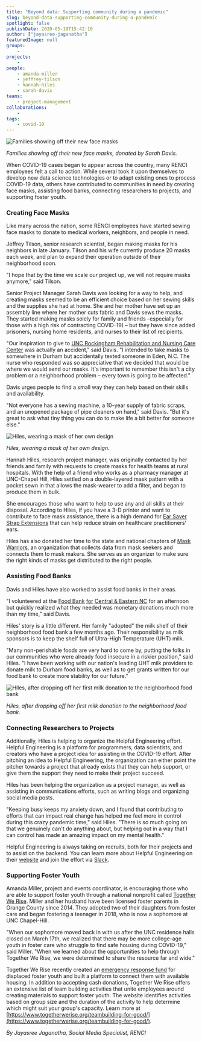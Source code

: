 ```yaml
---
title: "Beyond data: Supporting community during a pandemic"
slug: beyond-data-supporting-community-during-a-pandemic
spotlight: false
publishDate: 2020-05-19T15:42:10
author: ["jayasree-jaganatha"]
featuredImage: null
groups:
    - 
projects:
    - 
people:
    - amanda-miller
    - jeffrey-tilson
    - hannah-hiles
    - sarah-davis
teams: 
    - project-management
collaborations:
    - 
tags:
    - covid-19
---
```


![Families showing off their new face masks](https://renci.org/wp-content/uploads/2020/05/Photo-Collages-for-Blogs-1024x819.png)

_Families showing off their new face masks, donated by Sarah Davis._

When COVID-19 cases began to appear across the country, many RENCI employees felt a call to action. While several took it upon themselves to develop new data science technologies or to adapt existing ones to process COVID-19 data, others have contributed to communities in need by creating face masks, assisting food banks, connecting researchers to projects, and supporting foster youth.

### Creating Face Masks

Like many across the nation, some RENCI employees have started sewing face masks to donate to medical workers, neighbors, and people in need.

Jeffrey Tilson, senior research scientist, began making masks for his neighbors in late January. Tilson and his wife currently produce 20 masks each week, and plan to expand their operation outside of their neighborhood soon.

"I hope that by the time we scale our project up, we will not require masks anymore," said Tilson.

Senior Project Manager Sarah Davis was looking for a way to help, and creating masks seemed to be an efficient choice based on her sewing skills and the supplies she had at home. She and her mother have set up an assembly line where her mother cuts fabric and Davis sews the masks. They started making masks solely for family and friends -especially for those with a high risk of contracting COVID-19) – but they have since added prisoners, nursing home residents, and nurses to their list of recipients. 

"Our inspiration to give to [UNC Rockingham Rehabilitation and Nursing Care Center](https://www.uncrockingham.org/locations/profile/unc-rockingham-rehabilitation-and-nursing-care-center/) was actually an accident," said Davis. "I intended to take masks to somewhere in Durham but accidentally texted someone in Eden, N.C. The nurse who responded was so appreciative that we decided that would be where we would send our masks. It's important to remember this isn't a city problem or a neighborhood problem – every town is going to be affected."

Davis urges people to find a small way they can help based on their skills and availability. 

"Not everyone has a sewing machine, a 10-year supply of fabric scraps, and an unopened package of pipe cleaners on hand," said Davis. "But it's great to ask what tiny thing you can do to make life a bit better for someone else."

![Hiles, wearing a mask of her own design](https://renci.org/wp-content/uploads/2020/05/image-1-1022x1024.png)

_Hiles, wearing a mask of her own design._

Hannah Hiles, research project manager, was originally contacted by her friends and family with requests to create masks for health teams at rural hospitals. With the help of a friend who works as a pharmacy manager at UNC-Chapel Hill, Hiles settled on a double-layered mask pattern with a pocket sewn in that allows the mask-wearer to add a filter, and began to produce them in bulk.

She encourages those who want to help to use any and all skills at their disposal. According to Hiles, if you have a 3-D printer and want to contribute to face mask assistance, there is a high demand for [Ear Saver Strap Extensions](https://3dprint.nih.gov/discover/3dpx-013759) that can help reduce strain on healthcare practitioners' ears.

Hiles has also donated her time to the state and national chapters of [Mask Warriors](https://facemaskwarriors.com/), an organization that collects data from mask seekers and connects them to mask makers. She serves as an organizer to make sure the right kinds of masks get distributed to the right people.

### Assisting Food Banks

Davis and Hiles have also worked to assist food banks in their areas.

"I volunteered at the [Food Bank](https://foodbankcenc.org/) [for](https://foodbankcenc.org/) [Central & Eastern NC](https://foodbankcenc.org/) for an afternoon but quickly realized what they needed was monetary donations much more than my time," said Davis.

Hiles' story is a little different. Her family "adopted" the milk shelf of their neighborhood food bank a few months ago. Their responsibility as milk sponsors is to keep the shelf full of Ultra-High Temperature (UHT) milk.

"Many non-perishable foods are very hard to come by, putting the folks in our communities who were already food insecure in a riskier position," said Hiles. "I have been working with our nation's leading UHT milk providers to donate milk to Durham food banks, as well as to get grants written for our food bank to create more stability for our future."

![Hiles, after dropping off her first milk donation to the neighborhood food bank](https://renci.org/wp-content/uploads/2020/05/image.png)

_Hiles, after dropping off her first milk donation to the neighborhood food bank._

### Connecting Researchers to Projects

Additionally, Hiles is helping to organize the Helpful Engineering effort. Helpful Engineering is a platform for programmers, data scientists, and creators who have a project idea for assisting in the COVID-19 effort. After pitching an idea to Helpful Engineering, the organization can either point the pitcher towards a project that already exists that they can help support, or give them the support they need to make their project succeed. 

Hiles has been helping the organization as a project manager, as well as assisting in communications efforts, such as writing blogs and organizing social media posts.

"Keeping busy keeps my anxiety down, and I found that contributing to efforts that can impact real change has helped me feel more in control during this crazy pandemic time," said Hiles. "There is so much going on that we genuinely can't do anything about, but helping out in a way that I can control has made an amazing impact on my mental health."

Helpful Engineering is always taking on recruits, both for their projects and to assist on the backend. You can learn more about Helpful Engineering on their [website](https://www.helpfulengineering.org/) and join the effort via [Slack](https://www.helpfulengineering.org/volunteer/).

### Supporting Foster Youth

Amanda Miller, project and events coordinator, is encouraging those who are able to support foster youth through a national nonprofit called [Together We Rise](https://www.togetherwerise.org/). Miller and her husband have been licensed foster parents in Orange County since 2014\. They adopted two of their daughters from foster care and began fostering a teenager in 2018, who is now a sophomore at UNC Chapel-Hill. 

"When our sophomore moved back in with us after the UNC residence halls closed on March 17th, we realized that there may be more college-age youth in foster care who struggle to find safe housing during COVID-19," said Miller. "When we learned about the opportunities to help through Together We Rise, we were determined to share the resource far and wide."

Together We Rise recently created an [emergency response fund](https://www.togetherwerise.org/help-displaced-students/) for displaced foster youth and built a platform to connect them with available housing. In addition to accepting cash donations, Together We Rise offers an extensive list of team building activities that unite employees around creating materials to support foster youth. The website identifies activities based on group size and the duration of the activity to help determine which might suit your group's capacity. Learn more at [https://www.togetherwerise.org/teambuilding-for-good/](https://www.togetherwerise.org/teambuilding-for-good/).  

_By Jayasree Jaganatha, Social Media Specialist, RENCI_